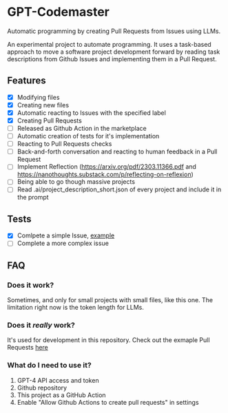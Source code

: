 # GPT-Codemaster

Automatic programming by creating Pull Requests from Issues using LLMs.

An experimental project to automate programming. It uses a task-based approach to move a software project development forward by reading task descriptions from Github Issues and implementing them in a Pull Request.

## Features
 - [x] Modifying files 
 - [x] Creating new files
 - [x] Automatic reacting to Issues with the specified label
 - [x] Creating Pull Requests
 - [ ] Released as Github Action in the marketplace
 - [ ] Automatic creation of tests for it's implementation
 - [ ] Reacting to Pull Requests checks
 - [ ] Back-and-forth conversation and reacting to human feedback in a Pull Request
 - [ ] Implement Reflection (https://arxiv.org/pdf/2303.11366.pdf and https://nanothoughts.substack.com/p/reflecting-on-reflexion)
 - [ ] Being able to go though massive projects
 - [ ] Read .ai/project_description_short.json of every project and include it in the prompt

## Tests
 - [x] Comlpete a simple Issue, [example](https://github.com/dex3r/GPT-Codemaster/pull/2)
 - [ ] Complete a more complex issue

## FAQ 

### Does it work?
Sometimes, and only for small projects with small files, like this one. The limitation right now is the token length for LLMs.

### Does it _really_ work?
It's used for development in this repository. Check out the exmaple Pull Requests [here](https://github.com/dex3r/GPT-Codemaster/pulls?q=is%3Apr+label%3A%22GPT-Codemaster+example%22+)

### What do I need to use it?
1. GPT-4 API access and token
1. Github repository
1. This project as a GitHub Action
1. Enable "Allow Github Actions to create pull requests" in settings
